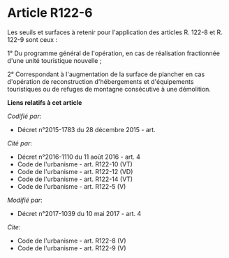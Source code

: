 # Article R122-6

Les seuils et surfaces à retenir pour l'application des articles R. 122-8 et R. 122-9 sont ceux : 

1° Du programme général de l'opération, en cas de réalisation fractionnée d'une unité touristique nouvelle ; 

2° Correspondant à l'augmentation de la surface de plancher en cas d'opération de reconstruction d'hébergements et
d'équipements touristiques ou de refuges de montagne consécutive à une démolition.

**Liens relatifs à cet article**

_Codifié par_:

  - Décret n°2015-1783 du 28 décembre 2015 - art.

_Cité par_:

  - Décret n°2016-1110 du 11 août 2016 - art. 4
  - Code de l'urbanisme - art. R122-10 (VT)
  - Code de l'urbanisme - art. R122-12 (VD)
  - Code de l'urbanisme - art. R122-14 (VT)
  - Code de l'urbanisme - art. R122-5 (V)

_Modifié par_:

  - Décret n°2017-1039 du 10 mai 2017 - art. 4

_Cite_:

  - Code de l'urbanisme - art. R122-8 (V)
  - Code de l'urbanisme - art. R122-9 (V)
